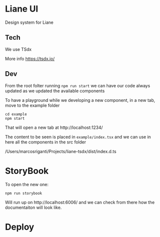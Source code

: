# Liane UI

Design system for Liane

## Tech

We use TSdx

More info https://tsdx.io/

## Dev

From the root folter running `npm run start` we can have our code always updated as we updated the available components

To have a playground while we developing a new component, in a new tab, move to the example folder

```
cd example
npm start
```

That will open a new tab at http://localhost:1234/

The content to be seen is placed in `example/index.tsx` and we can use in here all the components in the src folder

/Users/marcosriganti/Projects/liane-tsdx/dist/index.d.ts

# StoryBook

To open the new one:

`npm run storybook`

Will run up on http://localhost:6006/ and we can check from there how the documentaiton will look like.

# Deploy
